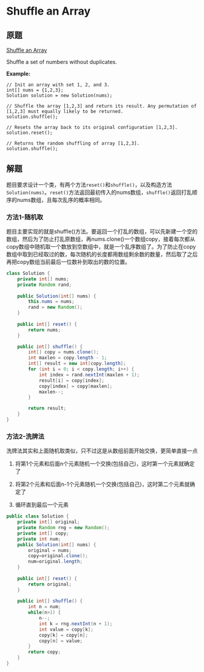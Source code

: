 # Shuffle an Array 

## 原题

[Shuffle an Array ](https://leetcode.com/explore/interview/card/top-interview-questions-easy/98/design/670/)

Shuffle a set of numbers without duplicates.

**Example:**

```
// Init an array with set 1, 2, and 3.
int[] nums = {1,2,3};
Solution solution = new Solution(nums);

// Shuffle the array [1,2,3] and return its result. Any permutation of [1,2,3] must equally likely to be returned.
solution.shuffle();

// Resets the array back to its original configuration [1,2,3].
solution.reset();

// Returns the random shuffling of array [1,2,3].
solution.shuffle();
```

## 解题

题目要求设计一个类，有两个方法`reset()`和`shuffle()`，以及构造方法`Solution(nums)`。`reset()`方法返回最初传入的nums数组，`shuffle()`返回打乱顺序的nums数组，且每次乱序的概率相同。

### 方法1-随机取

题目主要实现的就是shuffle()方法。要返回一个打乱的数组，可以先新建一个空的数组，然后为了防止打乱原数组，再nums.clone()一个数组copy，接着每次都从copy数组中随机取一个数放到空数组中，就是一个乱序数组了。为了防止在copy数组中取到已经取过的数，每次随机的长度都用数组剩余数的数量，然后取了之后再把copy数组当前最后一位数补到取出的数的位置。

```java
class Solution {
    private int[] nums;
	private Random rand;
    
    public Solution(int[] nums) {
        this.nums = nums;
		rand = new Random();
    }
	
	public int[] reset() {
		return nums;
	}

	public int[] shuffle() {
		int[] copy = nums.clone();
		int maxlen = copy.length - 1;
		int[] result = new int[copy.length];
		for (int i = 0; i < copy.length; i++) {
			int index = rand.nextInt(maxlen + 1);
			result[i] = copy[index];
			copy[index] = copy[maxlen];
			maxlen--;
		}

		return result;
	}
}
```

### 方法2-洗牌法

洗牌法其实和上面随机取类似，只不过这是从数组前面开始交换，更简单直接一点
1. 将第1个元素和后面n个元素随机一个交换(包括自己)，这时第一个元素就确定了

2. 将第2个元素和后面n-1个元素随机一个交换(包括自己)，这时第二个元素就确定了

3. 循环直到最后一个元素

```java
public class Solution {
    private int[] original;
    private Random rng = new Random();
    private int[] copy;
    private int num;
    public Solution(int[] nums) {
        original = nums;
        copy=original.clone();
        num=original.length;
    }
    
    public int[] reset() {
        return original;
    }
    
    public int[] shuffle() {
        int n = num;
        while(n>1) {
            n--;
            int k = rng.nextInt(n + 1);
            int value = copy[k];
            copy[k] = copy[n];
            copy[n] = value;
        }
        return copy;
    }
}
```



